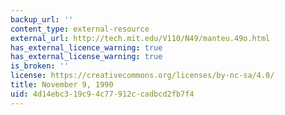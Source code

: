 ```yaml
---
backup_url: ''
content_type: external-resource
external_url: http://tech.mit.edu/V110/N49/manteu.49o.html
has_external_licence_warning: true
has_external_license_warning: true
is_broken: ''
license: https://creativecommons.org/licenses/by-nc-sa/4.0/
title: November 9, 1990
uid: 4d14ebc3-19c9-4c77-912c-cadbcd2fb7f4
---
```

